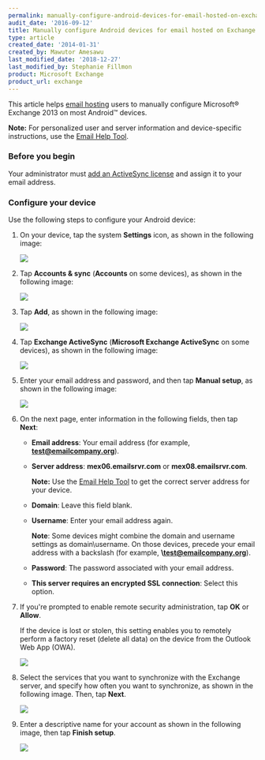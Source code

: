 ```yaml
---
permalink: manually-configure-android-devices-for-email-hosted-on-exchange-2013/
audit_date: '2016-09-12'
title: Manually configure Android devices for email hosted on Exchange 2013
type: article
created_date: '2014-01-31'
created_by: Mawutor Amesawu
last_modified_date: '2018-12-27'
last_modified_by: Stephanie Fillmon
product: Microsoft Exchange
product_url: exchange
---
```


This article helps [email
hosting](https://www.rackspace.com/email-hosting/webmail) users to manually
configure Microsoft&reg; Exchange 2013 on most Android&trade; devices.

**Note:** For personalized user and server information and device-specific
instructions, use the [Email Help Tool](https://emailhelp.rackspace.com/).

### Before you begin

Your administrator must [add an ActiveSync
license](/support/how-to/add-an-activesync-or-bes-license) and assign it to your email
address.

### Configure your device

Use the following steps to configure your Android device:

1. On your device, tap the system **Settings** icon, as shown in the following
   image:

    ![](1.Settings_2.png)

2. Tap **Accounts & sync** (**Accounts** on some devices), as shown in the
   following image:

    ![](2.AccountsandSync_2.png)

3. Tap **Add**, as shown in the following image:

    ![](3.Add_2.png)

4. Tap **Exchange ActiveSync** (**Microsoft Exchange ActiveSync** on some
   devices), as shown in the following image:

    ![](4.ExchangeActiveSync_2.png)

5. Enter your email address and password, and then tap **Manual setup**, as
   shown in the following image:

    ![](5.ManualSetup_2.png)

6. On the next page, enter information in the following fields, then tap
   **Next**:

   - **Email address**: Your email address (for example, **test@emailcompany.org**).
   - **Server address**: **mex06.emailsrvr.com** or **mex08.emailsrvr.com**.

     **Note:** Use the [Email Help Tool](https://emailhelp.rackspace.com/) to get the correct server address for your device.

   - **Domain**: Leave this field blank.
   - **Username**: Enter your email address again.

      **Note**: Some devices might combine the domain and username
      settings as domain\username. On those devices, precede your email
      address with a backslash (for example, **\test@emailcompany.org**).

   - **Password**: The password associated with your email address.
   - **This server requires an encrypted SSL connection**: Select this option.

7. If you're prompted to enable remote security administration, tap **OK** or
   **Allow**.

    If the device is lost or stolen, this setting enables you to remotely
    perform a factory reset (delete all data) on the device from the Outlook
    Web App (OWA).

    ![](4_40.png)

8. Select the services that you want to synchronize with the Exchange server,
   and specify how often you want to synchronize, as shown in the following
   image. Then, tap **Next**.

    ![](7.SyncOptions_2.png)

9. Enter a descriptive name for your account as shown in the following image,
   then tap **Finish setup**.

    ![](8.Finalize_1.png)




<script type="application/ld+json">
{
"@context": "https://schema.org/",
"@type": "HowTo",
"text":"Manually configure Android devices for email hosted on Exchange 2013",
"description": "This article helps email hosting users to manually configure Microsoft® Exchange® 2013 on most Android™ devices.",
"step": [{
	"@type": "HowToStep",
	"text": "On your device, tap the system Settings icon",
	"image": {
		"@type": "ImageObject",
		"url": "https://657cea1304d5d92ee105-33ee89321dddef28209b83f19f06774f.ssl.cf1.rackcdn.com/1.%2520Settings_2-64b16cf54ec7d0ccd084d67bb469496e8eb084a558f7275e3d7a7bf728b5d77d.png",
		"height": "386",
		"width": "217"
	}},{
	"@type": "HowToStep",
	"text": "Tap Accounts & sync (Accounts on some devices)",
	"image": {
		"@type": "ImageObject",
		"url": "https://657cea1304d5d92ee105-33ee89321dddef28209b83f19f06774f.ssl.cf1.rackcdn.com/2.%2520Accounts%2520and%2520Sync_2-905591f06054d66b76dabe9f500324aa42f62e659444b42603d1b6051782e163.png",
		"height": "386",
		"width": "217"
	}},{
	"@type": "HowToStep",
	"text": "Tap Add",
	"image": {
		"@type": "ImageObject",
		"url": "https://657cea1304d5d92ee105-33ee89321dddef28209b83f19f06774f.ssl.cf1.rackcdn.com/3.%2520Add_2-e1f28f13676dbddf257a19092e62a4aee0cf1287c97ba09d22c896216cdb25ad.png",
		"height": "386",
		"width": "217"
	}},{
	"@type": "HowToStep",
	"text": "Tap Exchange ActiveSync (Microsoft Exchange ActiveSync on some devices)",
	"image": {
		"@type": "ImageObject",
		"url": "https://657cea1304d5d92ee105-33ee89321dddef28209b83f19f06774f.ssl.cf1.rackcdn.com/4.%2520Exchange%2520ActiveSync_2-e1b6999cdbd102cef427b9efc41156c1acbe2a2f9544b6e6e60878ce81e96bb7.png",
		"height": "386",
		"width": "217"
	}},{
	"@type": "HowToStep",
	"text": "Enter your email address and password, and then tap Manual setup",
	"image": {
		"@type": "ImageObject",
		"url": "https://657cea1304d5d92ee105-33ee89321dddef28209b83f19f06774f.ssl.cf1.rackcdn.com/5.%2520Manual%2520Setup_2-71c55dbdf63a55ffe48e19d5f7bf7c683686b3ee0b6f20782352b10a85d290f3.png",
		"height": "386",
		"width": "217"
	}},{
	"@type": "HowToStep",
	"text": "On the next page, enter information in the following fields, then tap Next",
	"itemListElement": [{
		"@type": "HowToDirection",
		"text": "Email address: Your email address (for example, test@emailcompany.org)."
		},{
		"@type": "HowToDirection",
		"text": "Server address: mex06.emailsrvr.com or mex08.emailsrvr.com."
		},{
		"@type": "HowToTip",
		"text": "Use the Email Help Tool to get the correct server address for your device."
		},{
		"@type": "HowToDirection",
		"text": "Domain: Leave this field blank."
		},{
		"@type": "HowToDirection",
		"text": "Username: Enter your email address again."
		},{
		"@type": "HowToTip",
		"text": "Some devices might combine the domain and username settings as domain\\username. On those devices, precede your email address with a backslash (for example, \\test@emailcompany.org)."
		},{
		"@type": "HowToDirection",
		"text": "Password: The password associated with your email address."
		},{
		"@type": "HowToDirection",
		"text": "This server requires an encrypted SSL connection: Select this option."
	}]},{
	"@type": "HowToStep",
	"text": "If you’re prompted to enable remote security administration, tap OK or Allow.",
	"image": {
		"@type": "ImageObject",
		"url": "https://657cea1304d5d92ee105-33ee89321dddef28209b83f19f06774f.ssl.cf1.rackcdn.com/4_40-862b7fcac44e386d3a34ebda05af1b976afe25cdb07843916d17b9518898e4eb.png",
		"height": "386",
		"width": "217"
	},
	"itemListElement": [{
		"@type": "HowToTip",
		"text": "If the device is lost or stolen, this setting enables you to remotely perform a factory reset (delete all data) on the device from the Outlook Web App (OWA)."
	}]},{
	"@type": "HowToStep",
	"text": "Select the services that you want to synchronize with the Exchange server, and specify how often you want to synchronize, as shown in the following image. Then, tap Next.",
	"image": {
		"@type": "ImageObject",
		"url": "https://657cea1304d5d92ee105-33ee89321dddef28209b83f19f06774f.ssl.cf1.rackcdn.com/7.%2520Sync%2520Options_2-e044a45cec024e00bf6fd4fc9e0fcf862fd8a67d13c8b7e14ae2c7fb374ba7ba.png",
		"height": "386",
		"width": "217"
	}},{
	"@type": "HowToStep",
	"text": "Enter a descriptive name for your account as shown in the following image, then tap Finish setup.",
	"image": {
		"@type": "ImageObject",
		"url": "https://657cea1304d5d92ee105-33ee89321dddef28209b83f19f06774f.ssl.cf1.rackcdn.com/8.%2520Finalize_1-58e510177b823ebaad7720278fa41feeca56bb57308d099ec65458c3058f8a46.png",
		"height": "386",
		"width": "217"
}}]}
